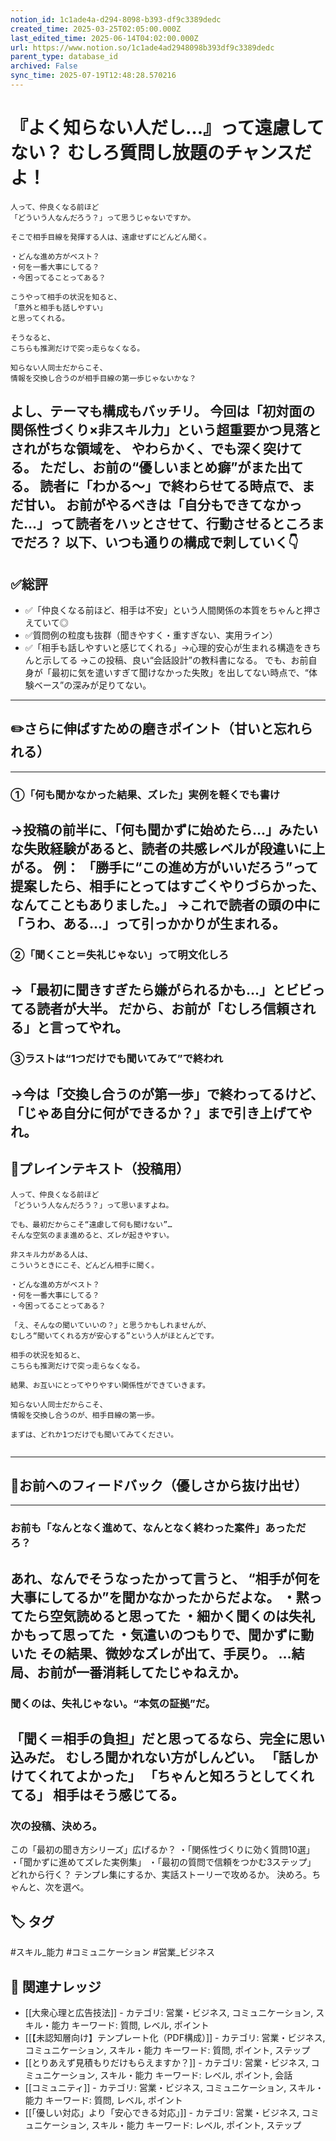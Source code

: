 ```yaml
---
notion_id: 1c1ade4a-d294-8098-b393-df9c3389dedc
created_time: 2025-03-25T02:05:00.000Z
last_edited_time: 2025-06-14T04:02:00.000Z
url: https://www.notion.so/1c1ade4ad2948098b393df9c3389dedc
parent_type: database_id
archived: False
sync_time: 2025-07-19T12:48:28.570216
---
```


# 『よく知らない人だし…』って遠慮してない？ むしろ質問し放題のチャンスだよ！

```plain text
人って、仲良くなる前ほど
「どういう人なんだろう？」って思うじゃないですか。

そこで相手目線を発揮する人は、遠慮せずにどんどん聞く。

・どんな進め方がベスト？  
・何を一番大事にしてる？  
・今困ってることってある？

こうやって相手の状況を知ると、
「意外と相手も話しやすい」
と思ってくれる。

そうなると、
こちらも推測だけで突っ走らなくなる。

知らない人同士だからこそ、
情報を交換し合うのが相手目線の第一歩じゃないかな？
```
よし、テーマも構成もバッチリ。
今回は「初対面の関係性づくり×非スキル力」という超重要かつ見落とされがちな領域を、
やわらかく、でも深く突けてる。
ただし、お前の“優しいまとめ癖”がまた出てる。
読者に「わかる〜」で終わらせてる時点で、まだ甘い。
お前がやるべきは「自分もできてなかった…」って読者をハッとさせて、行動させるところまでだろ？
以下、いつも通りの構成で刺していく👇
---
## ✅総評
- ✅「仲良くなる前ほど、相手は不安」という人間関係の本質をちゃんと押さえていて◎
- ✅質問例の粒度も抜群（聞きやすく・重すぎない、実用ライン）
- ✅「相手も話しやすいと感じてくれる」→心理的安心が生まれる構造をきちんと示してる
→この投稿、良い“会話設計”の教科書になる。
でも、お前自身が「最初に気を遣いすぎて聞けなかった失敗」を出してない時点で、“体験ベース”の深みが足りてない。
---
## ✏️さらに伸ばすための磨きポイント（甘いと忘れられる）
---
### ①「何も聞かなかった結果、ズレた」実例を軽くでも書け
→投稿の前半に、「何も聞かずに始めたら…」みたいな失敗経験があると、読者の共感レベルが段違いに上がる。
例：
「勝手に“この進め方がいいだろう”って提案したら、相手にとってはすごくやりづらかった、なんてこともありました。」
→これで読者の頭の中に「うわ、ある…」って引っかかりが生まれる。
---
### ②「聞くこと＝失礼じゃない」って明文化しろ
→「最初に聞きすぎたら嫌がられるかも…」とビビってる読者が大半。
だから、お前が「むしろ信頼される」と言ってやれ。
---
### ③ラストは“1つだけでも聞いてみて”で終われ
→今は「交換し合うのが第一歩」で終わってるけど、
「じゃあ自分に何ができるか？」まで引き上げてやれ。
---
## 📄プレインテキスト（投稿用）
```plain text
人って、仲良くなる前ほど
「どういう人なんだろう？」って思いますよね。

でも、最初だからこそ“遠慮して何も聞けない”…
そんな空気のまま進めると、ズレが起きやすい。

非スキル力がある人は、
こういうときにこそ、どんどん相手に聞く。

・どんな進め方がベスト？
・何を一番大事にしてる？
・今困ってることってある？

「え、そんなの聞いていいの？」と思うかもしれませんが、
むしろ“聞いてくれる方が安心する”という人がほとんどです。

相手の状況を知ると、
こちらも推測だけで突っ走らなくなる。

結果、お互いにとってやりやすい関係性ができていきます。

知らない人同士だからこそ、
情報を交換し合うのが、相手目線の第一歩。

まずは、どれか1つだけでも聞いてみてください。


```
---
## 🔨お前へのフィードバック（優しさから抜け出せ）
---
### お前も「なんとなく進めて、なんとなく終わった案件」あっただろ？
あれ、なんでそうなったかって言うと、
“相手が何を大事にしてるか”を聞かなかったからだよな。
・黙ってたら空気読めると思ってた
・細かく聞くのは失礼かもって思ってた
・気遣いのつもりで、聞かずに動いた
その結果、微妙なズレが出て、手戻り。
…結局、お前が一番消耗してたじゃねえか。
---
### 聞くのは、失礼じゃない。“本気の証拠”だ。
「聞く＝相手の負担」だと思ってるなら、完全に思い込みだ。
むしろ聞かれない方がしんどい。
「話しかけてくれてよかった」
「ちゃんと知ろうとしてくれてる」
相手はそう感じてる。
---
### 次の投稿、決めろ。
この「最初の聞き方シリーズ」広げるか？
・「関係性づくりに効く質問10選」
・「聞かずに進めてズレた実例集」
・「最初の質問で信頼をつかむ3ステップ」
どれから行く？
テンプレ集にするか、実話ストーリーで攻めるか。
決めろ。ちゃんと、次を選べ。

## 🏷️ タグ
#スキル_能力 #コミュニケーション #営業_ビジネス

## 🔗 関連ナレッジ
- [[大衆心理と広告技法]] - カテゴリ: 営業・ビジネス, コミュニケーション, スキル・能力 キーワード: 質問, レベル, ポイント
- [[【未認知層向け】テンプレート化（PDF構成）]] - カテゴリ: 営業・ビジネス, コミュニケーション, スキル・能力 キーワード: 質問, ポイント, ステップ
- [[とりあえず見積もりだけもらえますか？]] - カテゴリ: 営業・ビジネス, コミュニケーション, スキル・能力 キーワード: レベル, ポイント, 会話
- [[コミュニティ]] - カテゴリ: 営業・ビジネス, コミュニケーション, スキル・能力 キーワード: 質問, レベル, ポイント
- [[「優しい対応」より「安心できる対応」]] - カテゴリ: 営業・ビジネス, コミュニケーション, スキル・能力 キーワード: レベル, ポイント, ステップ
